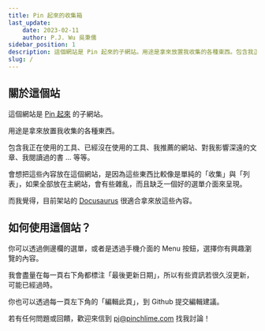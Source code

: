 ```yaml
---
title: Pin 起來的收集箱
last_update: 
    date: 2023-02-11
    author: P.J. Wu 吳秉儒
sidebar_position: 1
description: 這個網站是 Pin 起來的子網站。用途是拿來放置我收集的各種東西。包含我正在使用的工具、已經沒在使用的工具、我推薦的網站、對我影響深遠的文章、我閱讀過的書 ... 等等。
slug: /
---
```


## 關於這個站

這個網站是 [Pin 起來](https://pinchlime.com) 的子網站。

用途是拿來放置我收集的各種東西。

包含我正在使用的工具、已經沒在使用的工具、我推薦的網站、對我影響深遠的文章、我閱讀過的書 ... 等等。

會想把這些內容放在這個網站，是因為這些東西比較像是單純的「收集」與「列表」，如果全部放在主網站，會有些雜亂，而且缺乏一個好的選單介面來呈現。

而我覺得，目前架站的 [Docusaurus](https://docusaurus.io/) 很適合拿來放這些內容。

## 如何使用這個站？

你可以透過側邊欄的選單，或者是透過手機介面的 Menu 按鈕，選擇你有興趣瀏覽的內容。

我會盡量在每一頁右下角都標注「最後更新日期」，所以有些資訊若很久沒更新，可能已經過時。

你也可以透過每一頁左下角的「編輯此頁」，到 Github 提交編輯建議。

若有任何問題或回饋，歡迎來信到 <pj@pinchlime.com> 找我討論！